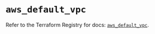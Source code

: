 # `aws_default_vpc`

Refer to the Terraform Registry for docs: [`aws_default_vpc`](https://registry.terraform.io/providers/hashicorp/aws/6.2.0/docs/resources/default_vpc).
